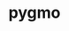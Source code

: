 ---
title: "pygmo"
layout: cache
categories: [package, develop-2024-06-02]
meta: {"versions": ["2.18.0"], "compilers": ["gcc@=11.4.0", "gcc@=9.4.0", "oneapi@=2024.0.0"], "oss": ["ubuntu20.04", "ubuntu22.04"], "platforms": ["linux"], "targets": ["neoverse_v1", "ppc64le", "x86_64_v3"], "stacks": ["e4s", "e4s-neoverse_v1", "e4s-oneapi", "e4s-power", "root"], "num_specs": 4, "num_specs_by_stack": {"e4s-power": 1, "root": 4, "e4s-neoverse_v1": 1, "e4s": 1, "e4s-oneapi": 1}}
spec_details: [{"hash": "xw36wqol2ejrixhgvnb6vluqccze2cz5", "compiler": "gcc@=9.4.0", "versions": ["2.18.0"], "os": "ubuntu20.04", "platform": "linux", "target": "ppc64le", "variants": ["build_system=cmake", "build_type=Release", "generator=make", "~ipo", "+shared"], "stacks": ["e4s-power", "root"], "size": "-", "tarball": "https://binaries.spack.io/releases/develop-2024-06-02/build_cache/linux-ubuntu20.04-ppc64le/gcc-9.4.0/pygmo-2.18.0/linux-ubuntu20.04-ppc64le-gcc-9.4.0-pygmo-2.18.0-xw36wqol2ejrixhgvnb6vluqccze2cz5.spack"}, {"hash": "44hpltysz5dkomczv3ajxzstvzy3xtza", "compiler": "gcc@=11.4.0", "versions": ["2.18.0"], "os": "ubuntu22.04", "platform": "linux", "target": "neoverse_v1", "variants": ["build_system=cmake", "build_type=Release", "generator=make", "~ipo", "+shared"], "stacks": ["root", "e4s-neoverse_v1"], "size": "-", "tarball": "https://binaries.spack.io/releases/develop-2024-06-02/build_cache/linux-ubuntu22.04-neoverse_v1/gcc-11.4.0/pygmo-2.18.0/linux-ubuntu22.04-neoverse_v1-gcc-11.4.0-pygmo-2.18.0-44hpltysz5dkomczv3ajxzstvzy3xtza.spack"}, {"hash": "ortnrcrenkuvyawbvaarmdjct7zx5tlv", "compiler": "gcc@=11.4.0", "versions": ["2.18.0"], "os": "ubuntu22.04", "platform": "linux", "target": "x86_64_v3", "variants": ["build_system=cmake", "build_type=Release", "generator=make", "~ipo", "+shared"], "stacks": ["root", "e4s"], "size": "-", "tarball": "https://binaries.spack.io/releases/develop-2024-06-02/build_cache/linux-ubuntu22.04-x86_64_v3/gcc-11.4.0/pygmo-2.18.0/linux-ubuntu22.04-x86_64_v3-gcc-11.4.0-pygmo-2.18.0-ortnrcrenkuvyawbvaarmdjct7zx5tlv.spack"}, {"hash": "bka5lpddn345iouos3nlehf4kfcx4hkl", "compiler": "oneapi@=2024.0.0", "versions": ["2.18.0"], "os": "ubuntu22.04", "platform": "linux", "target": "x86_64_v3", "variants": ["build_system=cmake", "build_type=Release", "generator=make", "~ipo", "+shared"], "stacks": ["root", "e4s-oneapi"], "size": "-", "tarball": "https://binaries.spack.io/releases/develop-2024-06-02/build_cache/linux-ubuntu22.04-x86_64_v3/oneapi-2024.0.0/pygmo-2.18.0/linux-ubuntu22.04-x86_64_v3-oneapi-2024.0.0-pygmo-2.18.0-bka5lpddn345iouos3nlehf4kfcx4hkl.spack"}]
---